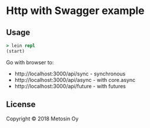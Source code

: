 # Http with Swagger example

## Usage

```clj
> lein repl
(start)
```

Go with browser to:

* http://localhost:3000/api/sync - synchronous
* http://localhost:3000/api/async - with core.async
* http://localhost:3000/api/future - with futures


## License

Copyright © 2018 Metosin Oy
